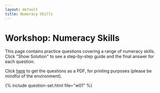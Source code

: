 ```yaml
---
layout: default
title: Numeracy Skills
---
```


# Workshop: Numeracy Skills

This page contains practice questions covering a range of numeracy skills. Click "Show Solution" to see a step-by-step guide and the final answer for each question.

Click [here](WS_NBS4107A_numeracy.pdf) </a>to get the questions as a PDF, for printing purposes (please be mindful of the environment).

{% include question-set.html file="w01" %}
